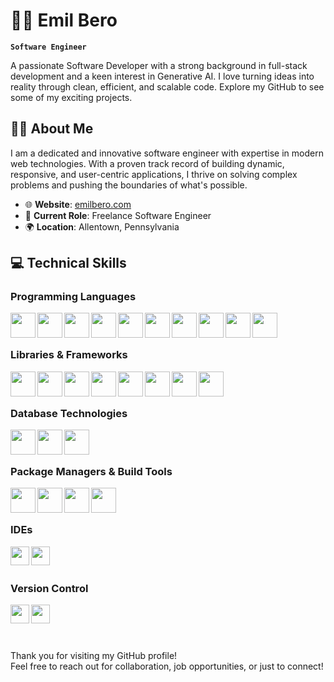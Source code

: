 # 🧑‍💻 Emil Bero

**`Software Engineer`**

A passionate Software Developer with a strong background in full-stack development and a keen interest in Generative AI. I love turning ideas into reality through clean, efficient, and scalable code. Explore my GitHub to see some of my exciting projects.

## 🧑‍💻 About Me

I am a dedicated and innovative software engineer with expertise in modern web technologies. With a proven track record of building dynamic, responsive, and user-centric applications, I thrive on solving complex problems and pushing the boundaries of what's possible.

- 🌐 **Website**: [emilbero.com](https://www.emilbero.com)
- 🏢 **Current Role**: Freelance Software Engineer
- 🌍 **Location**: Allentown, Pennsylvania

## 💻 Technical Skills

### Programming Languages

<img align="left" width="40px" src="https://cdn.jsdelivr.net/gh/devicons/devicon@latest/icons/java/java-plain-wordmark.svg" />
<img align="left" width="40px" src="https://cdn.jsdelivr.net/gh/devicons/devicon@latest/icons/python/python-original-wordmark.svg" />
<img align="left" width="40px" src="https://cdn.jsdelivr.net/gh/devicons/devicon@latest/icons/c/c-plain.svg" />
<img align="left" width="40px" src="https://cdn.jsdelivr.net/gh/devicons/devicon@latest/icons/csharp/csharp-original.svg" />
<img align="left" width="40px" src="https://cdn.jsdelivr.net/gh/devicons/devicon@latest/icons/html5/html5-plain-wordmark.svg" />
<img align="left" width="40px" src="https://cdn.jsdelivr.net/gh/devicons/devicon@latest/icons/css3/css3-plain-wordmark.svg" />
<img align="left" width="40px" src="https://cdn.jsdelivr.net/gh/devicons/devicon@latest/icons/javascript/javascript-plain.svg" />
<img align="left" width="40px" src="https://cdn.jsdelivr.net/gh/devicons/devicon@latest/icons/nodejs/nodejs-original-wordmark.svg" />
<img align="left" width="40px" src="https://cdn.jsdelivr.net/gh/devicons/devicon@latest/icons/xml/xml-original.svg" />
<img align="left" width="40px" src="https://cdn.jsdelivr.net/gh/devicons/devicon@latest/icons/php/php-original.svg" />
<br>          
<br>

### Libraries & Frameworks

<img align="left" width="40px" src="https://cdn.jsdelivr.net/gh/devicons/devicon@latest/icons/jquery/jquery-plain-wordmark.svg" />
<img align="left" width="40px" src="https://cdn.jsdelivr.net/gh/devicons/devicon@latest/icons/flask/flask-original-wordmark.svg" />
<img align="left" width="40px" src="https://cdn.jsdelivr.net/gh/devicons/devicon@latest/icons/numpy/numpy-plain-wordmark.svg" />
<img align="left" width="40px" color="red" src="https://cdn.jsdelivr.net/gh/devicons/devicon@latest/icons/reactrouter/reactrouter-plain-wordmark.svg" />          
<img align="left" width="40px" src="https://cdn.jsdelivr.net/gh/devicons/devicon@latest/icons/react/react-original-wordmark.svg" />
<img align="left" width="40px" src="https://cdn.jsdelivr.net/gh/devicons/devicon@latest/icons/axios/axios-plain-wordmark.svg" />          
<img align="left" width="40px" src="https://cdn.jsdelivr.net/gh/devicons/devicon@latest/icons/tailwindcss/tailwindcss-original.svg" />
<img align="left" width="40px" src="https://cdn.jsdelivr.net/gh/devicons/devicon@latest/icons/express/express-original-wordmark.svg" />
<br>
<br>

### Database Technologies

<img align="left" width="40px" src="https://cdn.jsdelivr.net/gh/devicons/devicon@latest/icons/mysql/mysql-plain-wordmark.svg" />
<img align="left" width="40px" src="https://cdn.jsdelivr.net/gh/devicons/devicon@latest/icons/mongodb/mongodb-plain-wordmark.svg" />
<img align="left" width="40px" src="https://cdn.jsdelivr.net/gh/devicons/devicon@latest/icons/graphql/graphql-plain-wordmark.svg" />       
<br>
<br>

### Package Managers & Build Tools

<img align="left" width="40px" src="https://cdn.jsdelivr.net/gh/devicons/devicon@latest/icons/npm/npm-original-wordmark.svg" />
<img align="left" width="40px" src="https://cdn.jsdelivr.net/gh/devicons/devicon@latest/icons/vite/vite-original-wordmark.svg" />
<img align="left" width="40px" src="https://cdn.jsdelivr.net/gh/devicons/devicon@latest/icons/yarn/yarn-original-wordmark.svg" />
<img align="left" width="40px" src="https://cdn.jsdelivr.net/gh/devicons/devicon@latest/icons/pnpm/pnpm-original-wordmark.svg" />
<br>
<br>

### IDEs

<img align="left" width="30px" src="https://cdn.jsdelivr.net/gh/devicons/devicon@latest/icons/visualstudio/visualstudio-original.svg" />
<img align="left" width="30px" src="https://cdn.jsdelivr.net/gh/devicons/devicon@latest/icons/vscode/vscode-original-wordmark.svg" />
<br>
<br>

### Version Control

<img align="left" width="30px" src="https://cdn.jsdelivr.net/gh/devicons/devicon@latest/icons/git/git-plain-wordmark.svg" />
<img align="left" width="30px" src="https://cdn.jsdelivr.net/gh/devicons/devicon@latest/icons/github/github-original-wordmark.svg" />
<br>
<br>

#

Thank you for visiting my GitHub profile! <br>
Feel free to reach out for collaboration, job opportunities, or just to connect!
